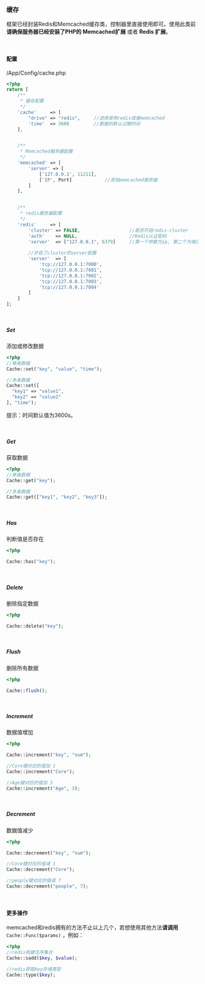 ### 缓存

框架已经封装Redis和Memcached缓存类，控制器里直接使用即可。使用此类前**请确保服务器已经安装了PHP的 Memcached扩展** 或者 **Redis 扩展**。

<br/>

#### 配置

/App/Config/cache.php

``` php
<?php
return [
    /**
     * 缓存配置
     */
    'cache'     => [
        "drive" => "redis",		//选择使用redis或者memcached
        'time'  => 3600			//数据的默认过期时间
    ],


    /**
     * Memcached服务器配置
     */
    'memcached' => [
        'server' => [
            ['127.0.0.1', 11211],
          	['IP', Port]			//添加memcached服务器
        ]
    ],


    /**
     * redis服务器配置
     */
    'redis'     => [
        'cluster' => FALSE,                  //是否开启redis-cluster
        'auth'    => NULL,					 //Redis认证密码
        'server'  => ["127.0.0.1", 6379]	 //第一个参数为ip, 第二个为端口 (单台服务器配置)
      
      	//开启了cluster的server配置
        'server'  => [
            'tcp://127.0.0.1:7000',
            'tcp://127.0.0.1:7001',
            'tcp://127.0.0.1:7002',
            'tcp://127.0.0.1:7003',
            'tcp://127.0.0.1:7004'
        ]
    ]
];
```

<br/>

##### Set

添加或修改数据

``` php
<?php
//单条数据
Cache::set("key", "value", "time");

//多条数据
Cache::set([
  "key1" => "value1",
  "key2" => "value2"
], "time");
```

提示：时间默认值为3600s。

<br/>

##### Get

获取数据

``` php
<?php
//单条数据
Cache::get("key");

//多条数据
Cache::get(["key1", "key2", "key3"]);
```

<br/>

##### Has

判断值是否存在

``` php
<?php

Cache::has("key");
```

<br/>

##### Delete

删除指定数据

``` php
<?php

Cache::delete("key");
```

<br/>

##### Flush

删除所有数据

``` php
<?php

Cache::flush();
```

<br/>

##### Increment

数据值增加

``` php
<?php

Cache::increment("key", "num");

//Core键对应的值加 1
Cache::increment("Core");

//Age键对应的值加 3
Cache::increment("Age", 3);
```

<br/>

##### Decrement

数据值减少

``` php
<?php

Cache::decrement("key", "num");

//Core键对应的值减 1
Cache::decrement("Core");

//people键对应的值减 7
Cache::decrement("people", 7);
```

<br/>

#### 更多操作

memcached和redis拥有的方法不止以上几个，若想使用其他方法**请调用** `Cache::Func($params)` ，例如：

``` php
<?php
//redis构建无序集合
Cache::sadd($key, $value);

//redis获取key存储类型
Cache::type($key);
```